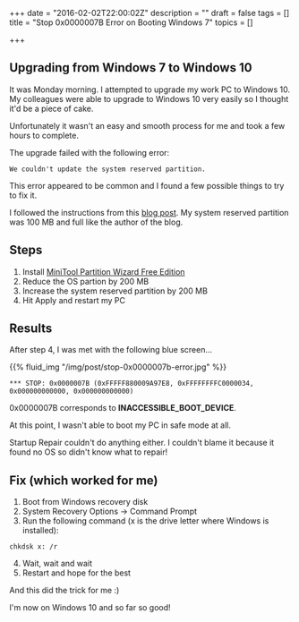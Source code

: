 +++
date = "2016-02-02T22:00:02Z"
description = ""
draft = false
tags = []
title = "Stop 0x0000007B Error on Booting Windows 7"
topics = []

+++

## Upgrading from Windows 7 to Windows 10

It was Monday morning. I attempted to upgrade my work PC to Windows 10. My colleagues were able to upgrade to Windows 10 very easily so I thought it'd be a piece of cake.

Unfortunately it wasn't an easy and smooth process for me and took a few hours to complete. 

The upgrade failed with the following error:

```
We couldn't update the system reserved partition.
```

This error appeared to be common and I found a few possible things to try to fix it.

I followed the instructions from this [blog post](//blogs.msdn.microsoft.com/buckh/2015/08/10/fix-windows-10-upgrade-couldnt-update-the-system-reserved-partition/). My system reserved partition was 100 MB and full like the author of the blog.

## Steps

1. Install [MiniTool Partition Wizard Free Edition](//www.minitool.com/partition-manager/partition-wizard-home.html)
2. Reduce the OS partion by 200 MB
3. Increase the system reserved partition by 200 MB
4. Hit Apply and restart my PC

## Results

After step 4, I was met with the following blue screen...

{{% fluid_img "/img/post/stop-0x0000007b-error.jpg" %}}

```
*** STOP: 0x0000007B (0xFFFFF880009A97E8, 0xFFFFFFFFC0000034, 0x000000000000, 0x000000000000)
```

0x0000007B corresponds to **INACCESSIBLE_BOOT_DEVICE**.

At this point, I wasn't able to boot my PC in safe mode at all.

Startup Repair couldn't do anything either. I couldn't blame it because it found no OS so didn't know what to repair! 

## Fix (which worked for me)

1. Boot from Windows recovery disk
2. System Recovery Options -> Command Prompt
3. Run the following command (x is the drive letter where Windows is installed):

```
chkdsk x: /r
```

4. Wait, wait and wait
5. Restart and hope for the best

And this did the trick for me :)

I'm now on Windows 10 and so far so good!